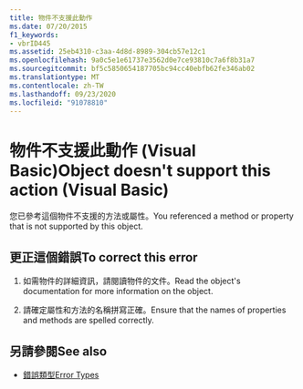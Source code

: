 ```yaml
---
title: 物件不支援此動作
ms.date: 07/20/2015
f1_keywords:
- vbrID445
ms.assetid: 25eb4310-c3aa-4d8d-8989-304cb57e12c1
ms.openlocfilehash: 9a0c5e1e61737e3562d0e7ce93810c7a6f8b31a7
ms.sourcegitcommit: bf5c5850654187705bc94cc40ebfb62fe346ab02
ms.translationtype: MT
ms.contentlocale: zh-TW
ms.lasthandoff: 09/23/2020
ms.locfileid: "91078810"
---
```

# <a name="object-doesnt-support-this-action-visual-basic"></a><span data-ttu-id="db33d-102">物件不支援此動作 (Visual Basic)</span><span class="sxs-lookup"><span data-stu-id="db33d-102">Object doesn't support this action (Visual Basic)</span></span>

<span data-ttu-id="db33d-103">您已參考這個物件不支援的方法或屬性。</span><span class="sxs-lookup"><span data-stu-id="db33d-103">You referenced a method or property that is not supported by this object.</span></span>  
  
## <a name="to-correct-this-error"></a><span data-ttu-id="db33d-104">更正這個錯誤</span><span class="sxs-lookup"><span data-stu-id="db33d-104">To correct this error</span></span>  
  
1. <span data-ttu-id="db33d-105">如需物件的詳細資訊，請閱讀物件的文件。</span><span class="sxs-lookup"><span data-stu-id="db33d-105">Read the object's documentation for more information on the object.</span></span>  
  
2. <span data-ttu-id="db33d-106">請確定屬性和方法的名稱拼寫正確。</span><span class="sxs-lookup"><span data-stu-id="db33d-106">Ensure that the names of properties and methods are spelled correctly.</span></span>  
  
## <a name="see-also"></a><span data-ttu-id="db33d-107">另請參閱</span><span class="sxs-lookup"><span data-stu-id="db33d-107">See also</span></span>

- [<span data-ttu-id="db33d-108">錯誤類型</span><span class="sxs-lookup"><span data-stu-id="db33d-108">Error Types</span></span>](../programming-guide/language-features/error-types.md)
